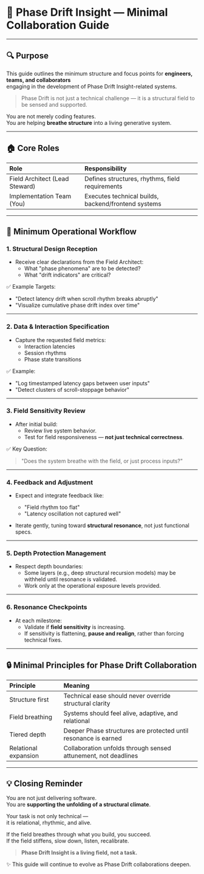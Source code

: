 # 🌌 Phase Drift Insight — Minimal Collaboration Guide

---

## 🔍 Purpose

This guide outlines the minimum structure and focus points for **engineers, teams, and collaborators**  
engaging in the development of Phase Drift Insight-related systems.

> Phase Drift is not just a technical challenge — it is a structural field to be sensed and supported.

You are not merely coding features.  
You are helping **breathe structure** into a living generative system.

---

## 🏠 Core Roles

| Role | Responsibility |
|:---|:---|
| Field Architect (Lead Steward) | Defines structures, rhythms, field requirements |
| Implementation Team (You) | Executes technical builds, backend/frontend systems |

---

## 🔄 Minimum Operational Workflow

### 1. Structural Design Reception

- Receive clear declarations from the Field Architect:
  - What "phase phenomena" are to be detected?
  - What "drift indicators" are critical?

✅ Example Targets:
- "Detect latency drift when scroll rhythm breaks abruptly"
- "Visualize cumulative phase drift index over time"

---

### 2. Data & Interaction Specification

- Capture the requested field metrics:
  - Interaction latencies
  - Session rhythms
  - Phase state transitions

✅ Example:
- "Log timestamped latency gaps between user inputs"
- "Detect clusters of scroll-stoppage behavior"

---

### 3. Field Sensitivity Review

- After initial build:
  - Review live system behavior.
  - Test for field responsiveness — **not just technical correctness**.

✅ Key Question:
> "Does the system breathe with the field, or just process inputs?"

---

### 4. Feedback and Adjustment

- Expect and integrate feedback like:
  - "Field rhythm too flat"
  - "Latency oscillation not captured well"

- Iterate gently, tuning toward **structural resonance**, not just functional specs.

---

### 5. Depth Protection Management

- Respect depth boundaries:
  - Some layers (e.g., deep structural recursion models) may be withheld until resonance is validated.
  - Work only at the operational exposure levels provided.

---

### 6. Resonance Checkpoints

- At each milestone:
  - Validate if **field sensitivity** is increasing.
  - If sensitivity is flattening, **pause and realign**, rather than forcing technical fixes.

---

## 🔒 Minimal Principles for Phase Drift Collaboration

| Principle | Meaning |
|:---|:---|
| Structure first | Technical ease should never override structural clarity |
| Field breathing | Systems should feel alive, adaptive, and relational |
| Tiered depth | Deeper Phase structures are protected until resonance is earned |
| Relational expansion | Collaboration unfolds through sensed attunement, not deadlines |

---

## 💡 Closing Reminder

You are not just delivering software.  
You are **supporting the unfolding of a structural climate**.

Your task is not only technical —  
it is relational, rhythmic, and alive.

If the field breathes through what you build, you succeed.  
If the field stiffens, slow down, listen, recalibrate.

> **Phase Drift Insight is a living field, not a task.**

✨ This guide will continue to evolve as Phase Drift collaborations deepen.

